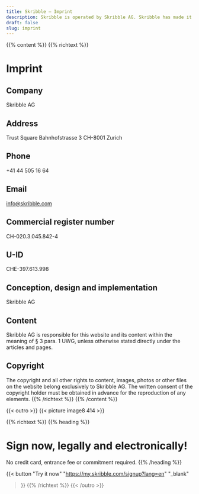 ```yaml
---
title: Skribble – Imprint
description: Skribble is operated by Skribble AG. Skribble has made it its goal to digitalize contract processes. In 2018 we formed a team of Trust Shapers that has been working towards this future.
draft: false
slug: imprint
---
```


{{% content %}}
{{% richtext %}}
# Imprint

## Company
Skribble AG

## Address
Trust Square
Bahnhofstrasse 3
CH-8001 Zurich

## Phone
+41 44 505 16 64

## Email
[info@skribble.com](mailto:info@skribble.com "info@skribble.com")

## Commercial register number
CH-020.3.045.842-4

## U-ID
CHE-397.613.998

## Conception, design and implementation
Skribble AG

## Content
Skribble AG is responsible for this website and its content within the meaning of § 3 para. 1 UWG, unless otherwise stated directly under the articles and pages.

## Copyright
The copyright and all other rights to content, images, photos or other files on the website belong exclusively to Skribble AG. The written consent of the copyright holder must be obtained in advance for the reproduction of any elements.
{{% /richtext %}}
{{% /content %}}

[//]: # (--------------------------------------------------------------------------------------------------------------)


{{< outro >}}
{{< picture image8 414 >}}

{{% richtext %}}
{{% heading %}}
# Sign now, legally and electronically!
No credit card, entrance fee or commitment required.
{{% /heading %}}

{{< button
  "Try it now"
  "https://my.skribble.com/signup?lang=en"
  "_blank"
>}}
{{% /richtext %}}
{{< /outro >}}
